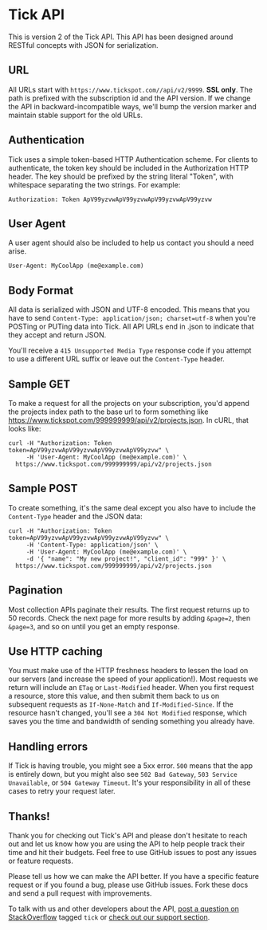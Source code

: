Tick API
====================

This is version 2 of the Tick API.  This API has been designed around RESTful concepts with JSON for serialization.

URL
---
All URLs start with `https://www.tickspot.com//api/v2/9999`. **SSL only**. The path is prefixed with the subscription id and the API version. If we change the API in backward-incompatible ways, we'll bump the version marker and maintain stable support for the old URLs.


Authentication
--------------

Tick uses a simple token-based HTTP Authentication scheme. For clients to authenticate, the token key should be included in the Authorization HTTP header. The key should be prefixed by the string literal "Token", with whitespace separating the two strings. For example:

```shell
Authorization: Token ApV99yzvwApV99yzvwApV99yzvwApV99yzvw
```

User Agent
----------
A user agent should also be included to help us contact you should a need arise.

```shell
User-Agent: MyCoolApp (me@example.com)
```
Body Format
----------
All data is serialized with JSON and UTF-8 encoded.  This means that you have to send `Content-Type: application/json; charset=utf-8` when you're POSTing or PUTing data into Tick. All API URLs end in .json to indicate that they accept and return JSON.

You'll receive a `415 Unsupported Media Type` response code if you attempt to use a different URL suffix or leave out the `Content-Type` header.

Sample GET
-------
To make a request for all the projects on your subscription, you'd append the projects index path to the base url to form something like https://www.tickspot.com/999999999/api/v2/projects.json. In cURL, that looks like:

```shell
curl -H "Authorization: Token token=ApV99yzvwApV99yzvwApV99yzvwApV99yzvw" \
     -H 'User-Agent: MyCoolApp (me@example.com)' \
  https://www.tickspot.com/999999999/api/v2/projects.json
```
Sample POST
------------
To create something, it's the same deal except you also have to include the `Content-Type` header and the JSON data:

```shell
curl -H "Authorization: Token token=ApV99yzvwApV99yzvwApV99yzvwApV99yzvw" \
     -H 'Content-Type: application/json' \
     -H 'User-Agent: MyCoolApp (me@example.com)' \
     -d '{ "name": "My new project!", "client_id": "999" }' \
  https://www.tickspot.com/999999999/api/v2/projects.json
```

Pagination
----------

Most collection APIs paginate their results. The first request returns up to
50 records. Check the next page for more results by adding `&page=2`, then
`&page=3`, and so on until you get an empty response.

Use HTTP caching
----------------

You must make use of the HTTP freshness headers to lessen the load on our servers (and increase the speed of your application!). Most requests we return will include an `ETag` or `Last-Modified` header. When you first request a resource, store this value, and then submit them back to us on subsequent requests as `If-None-Match` and `If-Modified-Since`. If the resource hasn't changed, you'll see a `304 Not Modified` response, which saves you the time and bandwidth of sending something you already have.


Handling errors
---------------

If Tick is having trouble, you might see a 5xx error. `500` means that the app is entirely down, but you might also see `502 Bad Gateway`, `503 Service Unavailable`, or `504 Gateway Timeout`. It's your responsibility in all of these cases to retry your request later.


Thanks!
----------------------

Thank you for checking out Tick's API and please don't hesitate to reach out and let us know how you are using the API to help people track their time and hit their budgets.  Feel free to use GitHub issues to post any issues or feature requests.

Please tell us how we can make the API better. If you have a specific feature request or if you found a bug, please use GitHub issues. Fork these docs and send a pull request with improvements.

To talk with us and other developers about the API, [post a question on StackOverflow](http://stackoverflow.com/questions/ask) tagged `tick` or [check out our support section](http://www.tickspot.com/help).
